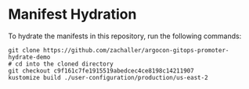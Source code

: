 # Manifest Hydration

To hydrate the manifests in this repository, run the following commands:

```shell
git clone https://github.com/zachaller/argocon-gitops-promoter-hydrate-demo
# cd into the cloned directory
git checkout c9f161c7fe1915519abedcec4ce8198c14211907
kustomize build ./user-configuration/production/us-east-2
```
